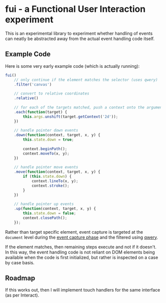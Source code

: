 # fui - a Functional User Interaction experiment

This is an experimental library to experiment whether handling of events can neatly be abstracted away from the actual event handling code itself.

## Example Code

Here is some very early example code (which is actually running):

```js
fui()
    // only continue if the element matches the selector (uses qwery)
    .filter('canvas')
    
    // convert to relative coordinates
    .relative()
    
    // for each of the targets matched, push a context onto the argument list
    .each(function(target) {
        this.args.unshift(target.getContext('2d'));
    })
    
    // handle pointer down events
    .down(function(context, target, x, y) {
        this.state.down = true;
        
        context.beginPath();
        context.moveTo(x, y);
    })
    
    // handle pointer move events
    .move(function(context, target, x, y) {
        if (this.state.down) {
            context.lineTo(x, y);
            context.stroke();
        }
    })
    
    // handle pointer up events
    .up(function(context, target, x, y) {
        this.state.down = false;
        context.closePath();
    });
```

Rather than target specific element, event capture is targeted at the `document` level during the [event capture phase](http://www.w3.org/TR/2000/REC-DOM-Level-2-Events-20001113/events.html#Events-flow-capture) and the filtered using [qwery](https://github.com/ded/qwery).

If the element matches, then remaining steps execute and not if it doesn't.  In this way, the event handling code is not reliant on DOM elements being available when the code is first initialized, but rather is inspected on a case by case basis.

## Roadmap

If this works out, then I will implement touch handlers for the same interface (as per Interact).